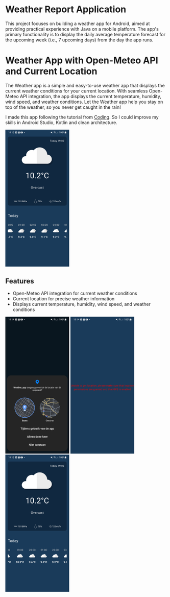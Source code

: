 # Weather Report Application

This project focuses on building a weather app for Android, aimed at providing practical experience with Java on a mobile platform. The app's primary functionality is to display the daily average temperature forecast for the upcoming week (i.e., 7 upcoming days) from the day the app runs.

# Weather App with Open-Meteo API and Current Location

The Weather app is a simple and easy-to-use weather app that displays the current weather conditions for your current location. With seamless Open-Meteo API integration, the app displays the current temperature, humidity, wind speed, and weather conditions. Let the Weather app help you stay on top of the weather, so you never get caught in the rain!

I made this app following the tutorial from [Coding](https://www.youtube.com/watch?v=eAbKK7JNxCE). So I could improve my skills in Android Studio, Kotlin and clean architecture.

<img src="./images/Screenshot_20230515_191514_Weather_app.jpg" width="200">

## Features
- Open-Meteo API integration for current weather conditions
- Current location for precise weather information
- Displays current temperature, humidity, wind speed, and weather conditions

<img src="./images/Screenshot_20230515_191440_Permission_controller.jpg" width="200"> <img src="./images/Screenshot_20230515_191456_Weather_app.jpg" width="200"> <img src="./images/Screenshot_20230515_191521_Weather_app.jpg" width="200">

